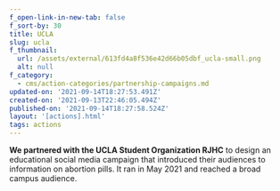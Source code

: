 ```yaml
---
f_open-link-in-new-tab: false
f_sort-by: 30
title: UCLA
slug: ucla
f_thumbnail:
  url: /assets/external/613fd4a8f536e42d66b05dbf_ucla-small.png
  alt: null
f_category:
  - cms/action-categories/partnership-campaigns.md
updated-on: '2021-09-14T18:27:53.491Z'
created-on: '2021-09-13T22:46:05.494Z'
published-on: '2021-09-14T18:27:58.524Z'
layout: '[actions].html'
tags: actions
---
```


**We partnered with the UCLA Student Organization RJHC** to design an educational social media campaign that introduced their audiences to information on abortion pills. It ran in May 2021 and reached a broad campus audience.
